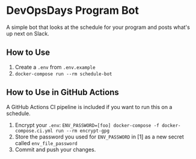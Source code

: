# DevOpsDays Program Bot

A simple bot that looks at the schedule for your program and posts what's up next on
Slack.

## How to Use

1. Create a `.env` from `.env.example`
2. `docker-compose run --rm schedule-bot`

## How to Use in GitHub Actions

A GitHub Actions CI pipeline is included if you want to run this on a schedule.

1. Encrypt your `.env`: `ENV_PASSWORD=[foo] docker-compose -f docker-compose.ci.yml run --rm encrypt-gpg`
2. Store the password you used for `ENV_PASSWORD` in [1] as a new secret called `env_file_password`
3. Commit and push your changes.
